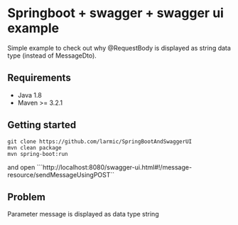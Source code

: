 # Springboot + swagger + swagger ui example

Simple example to check out why @RequestBody is displayed as string data type (instead of MessageDto).

## Requirements

* Java 1.8
* Maven >= 3.2.1

## Getting started

```
git clone https://github.com/larmic/SpringBootAndSwaggerUI
mvn clean package
mvn spring-boot:run
```

and open ```http://localhost:8080/swagger-ui.html#!/message-resource/sendMessageUsingPOST``

## Problem

Parameter message is displayed as data type string